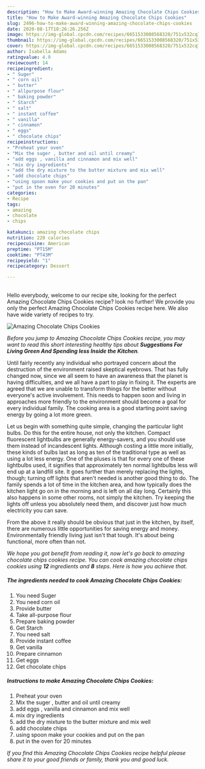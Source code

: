 ```yaml
---
description: "How to Make Award-winning Amazing Chocolate Chips Cookies"
title: "How to Make Award-winning Amazing Chocolate Chips Cookies"
slug: 2496-how-to-make-award-winning-amazing-chocolate-chips-cookies
date: 2020-08-17T18:26:26.256Z
image: https://img-global.cpcdn.com/recipes/6651533008568320/751x532cq70/amazing-chocolate-chips-cookies-recipe-main-photo.jpg
thumbnail: https://img-global.cpcdn.com/recipes/6651533008568320/751x532cq70/amazing-chocolate-chips-cookies-recipe-main-photo.jpg
cover: https://img-global.cpcdn.com/recipes/6651533008568320/751x532cq70/amazing-chocolate-chips-cookies-recipe-main-photo.jpg
author: Isabella Adams
ratingvalue: 4.9
reviewcount: 14
recipeingredient:
- " Suger"
- " corn oil"
- " butter"
- " allpurpose flour"
- " baking powder"
- " Starch"
- " salt"
- " instant coffee"
- " vanilla"
- " cinnamon"
- " eggs"
- " chocolate chips"
recipeinstructions:
- "Preheat your oven"
- "Mix the suger , butter and oil until creamy"
- "add eggs , vanilla and cinnamon and mix well"
- "mix dry ingredients"
- "add the dry mixture to the butter mixture and mix well"
- "add chocolate chips"
- "using spoon make your cookies and put on the pan"
- "put in the oven for 20 minutes"
categories:
- Recipe
tags:
- amazing
- chocolate
- chips

katakunci: amazing chocolate chips 
nutrition: 220 calories
recipecuisine: American
preptime: "PT15M"
cooktime: "PT43M"
recipeyield: "1"
recipecategory: Dessert

---
```

<br>
Hello everybody, welcome to our recipe site, looking for the perfect Amazing Chocolate Chips Cookies recipe? look no further! We provide you only the perfect Amazing Chocolate Chips Cookies recipe here. We also have wide variety of recipes to try.
<br>


![Amazing Chocolate Chips Cookies](https://img-global.cpcdn.com/recipes/6651533008568320/751x532cq70/amazing-chocolate-chips-cookies-recipe-main-photo.jpg)

<i>Before you jump to Amazing Chocolate Chips Cookies recipe, you may want to read this short interesting healthy tips about 
<strong>Suggestions For Living Green And Spending less Inside the Kitchen</strong>.</i>
</br>

Until fairly recently any individual who portrayed concern about the destruction of the environment raised skeptical eyebrows. That has fully changed now, since we all seem to have an awareness that the planet is having difficulties, and we all have a part to play in fixing it. The experts are agreed that we are unable to transform things for the better without everyone's active involvement. This needs to happen soon and living in approaches more friendly to the environment should become a goal for every individual family. The cooking area is a good starting point saving energy by going a lot more green.

Let us begin with something quite simple, changing the particular light bulbs. Do this for the entire house, not only the kitchen. Compact fluorescent lightbulbs are generally energy-savers, and you should use them instead of incandescent lights. Although costing a little more initially, these kinds of bulbs last as long as ten of the traditional type as well as using a lot less energy. One of the pluses is that for every one of these lightbulbs used, it signifies that approximately ten normal lightbulbs less will end up at a landfill site. It goes further than merely replacing the lights, though; turning off lights that aren't needed is another good thing to do. The family spends a lot of time in the kitchen area, and how typically does the kitchen light go on in the morning and is left on all day long. Certainly this also happens in some other rooms, not simply the kitchen. Try keeping the lights off unless you absolutely need them, and discover just how much electricity you can save.

From the above it really should be obvious that just in the kitchen, by itself, there are numerous little opportunities for saving energy and money. Environmentally friendly living just isn't that tough. It's about being functional, more often than not.


<i>We hope you got benefit from reading it, now let's go back to amazing chocolate chips cookies recipe. You can cook amazing chocolate chips cookies using <strong>12</strong> ingredients and <strong>8</strong> steps. Here is how you achieve that.
</i>

##### The ingredients needed to cook Amazing Chocolate Chips Cookies:

1. You need  Suger
1. You need  corn oil
1. Provide  butter
1. Take  all-purpose flour
1. Prepare  baking powder
1. Get  Starch
1. You need  salt
1. Provide  instant coffee
1. Get  vanilla
1. Prepare  cinnamon
1. Get  eggs
1. Get  chocolate chips


##### Instructions to make Amazing Chocolate Chips Cookies:

1. Preheat your oven
1. Mix the suger , butter and oil until creamy
1. add eggs , vanilla and cinnamon and mix well
1. mix dry ingredients
1. add the dry mixture to the butter mixture and mix well
1. add chocolate chips
1. using spoon make your cookies and put on the pan
1. put in the oven for 20 minutes


<i>If you find this Amazing Chocolate Chips Cookies recipe helpful please share it to your good friends or family, thank you and good luck.</i>
